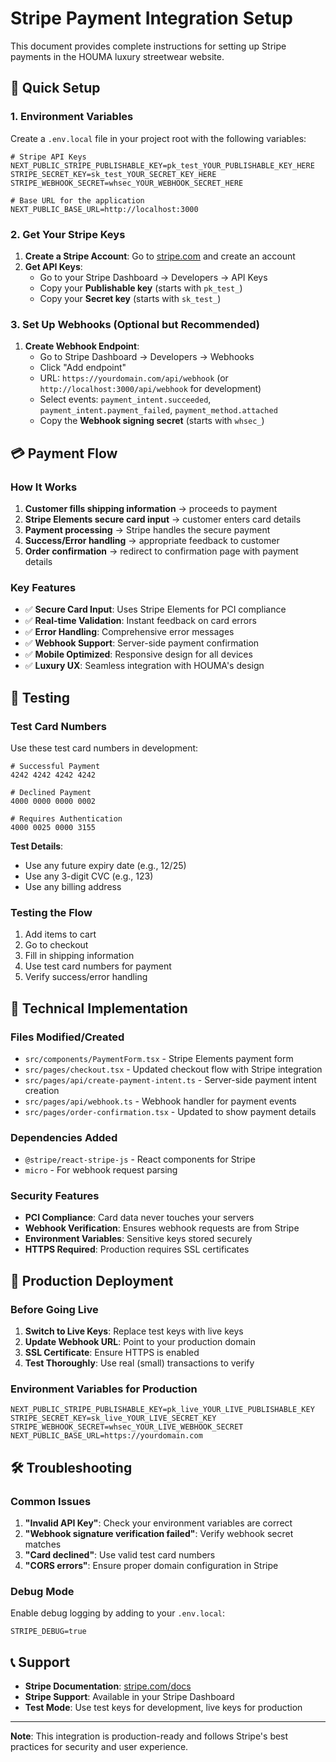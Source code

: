 # Stripe Payment Integration Setup

This document provides complete instructions for setting up Stripe payments in the HOUMA luxury streetwear website.

## 🚀 Quick Setup

### 1. Environment Variables

Create a `.env.local` file in your project root with the following variables:

```env
# Stripe API Keys
NEXT_PUBLIC_STRIPE_PUBLISHABLE_KEY=pk_test_YOUR_PUBLISHABLE_KEY_HERE
STRIPE_SECRET_KEY=sk_test_YOUR_SECRET_KEY_HERE
STRIPE_WEBHOOK_SECRET=whsec_YOUR_WEBHOOK_SECRET_HERE

# Base URL for the application
NEXT_PUBLIC_BASE_URL=http://localhost:3000
```

### 2. Get Your Stripe Keys

1. **Create a Stripe Account**: Go to [stripe.com](https://stripe.com) and create an account
2. **Get API Keys**: 
   - Go to your Stripe Dashboard → Developers → API Keys
   - Copy your **Publishable key** (starts with `pk_test_`)
   - Copy your **Secret key** (starts with `sk_test_`)

### 3. Set Up Webhooks (Optional but Recommended)

1. **Create Webhook Endpoint**:
   - Go to Stripe Dashboard → Developers → Webhooks
   - Click "Add endpoint"
   - URL: `https://yourdomain.com/api/webhook` (or `http://localhost:3000/api/webhook` for development)
   - Select events: `payment_intent.succeeded`, `payment_intent.payment_failed`, `payment_method.attached`
   - Copy the **Webhook signing secret** (starts with `whsec_`)

## 💳 Payment Flow

### How It Works

1. **Customer fills shipping information** → proceeds to payment
2. **Stripe Elements secure card input** → customer enters card details
3. **Payment processing** → Stripe handles the secure payment
4. **Success/Error handling** → appropriate feedback to customer
5. **Order confirmation** → redirect to confirmation page with payment details

### Key Features

- ✅ **Secure Card Input**: Uses Stripe Elements for PCI compliance
- ✅ **Real-time Validation**: Instant feedback on card errors
- ✅ **Error Handling**: Comprehensive error messages
- ✅ **Webhook Support**: Server-side payment confirmation
- ✅ **Mobile Optimized**: Responsive design for all devices
- ✅ **Luxury UX**: Seamless integration with HOUMA's design

## 🧪 Testing

### Test Card Numbers

Use these test card numbers in development:

```
# Successful Payment
4242 4242 4242 4242

# Declined Payment
4000 0000 0000 0002

# Requires Authentication
4000 0025 0000 3155
```

**Test Details**:
- Use any future expiry date (e.g., 12/25)
- Use any 3-digit CVC (e.g., 123)
- Use any billing address

### Testing the Flow

1. Add items to cart
2. Go to checkout
3. Fill in shipping information
4. Use test card numbers for payment
5. Verify success/error handling

## 🔧 Technical Implementation

### Files Modified/Created

- `src/components/PaymentForm.tsx` - Stripe Elements payment form
- `src/pages/checkout.tsx` - Updated checkout flow with Stripe integration
- `src/pages/api/create-payment-intent.ts` - Server-side payment intent creation
- `src/pages/api/webhook.ts` - Webhook handler for payment events
- `src/pages/order-confirmation.tsx` - Updated to show payment details

### Dependencies Added

- `@stripe/react-stripe-js` - React components for Stripe
- `micro` - For webhook request parsing

### Security Features

- **PCI Compliance**: Card data never touches your servers
- **Webhook Verification**: Ensures webhook requests are from Stripe
- **Environment Variables**: Sensitive keys stored securely
- **HTTPS Required**: Production requires SSL certificates

## 🚀 Production Deployment

### Before Going Live

1. **Switch to Live Keys**: Replace test keys with live keys
2. **Update Webhook URL**: Point to your production domain
3. **SSL Certificate**: Ensure HTTPS is enabled
4. **Test Thoroughly**: Use real (small) transactions to verify

### Environment Variables for Production

```env
NEXT_PUBLIC_STRIPE_PUBLISHABLE_KEY=pk_live_YOUR_LIVE_PUBLISHABLE_KEY
STRIPE_SECRET_KEY=sk_live_YOUR_LIVE_SECRET_KEY
STRIPE_WEBHOOK_SECRET=whsec_YOUR_LIVE_WEBHOOK_SECRET
NEXT_PUBLIC_BASE_URL=https://yourdomain.com
```

## 🛠️ Troubleshooting

### Common Issues

1. **"Invalid API Key"**: Check your environment variables are correct
2. **"Webhook signature verification failed"**: Verify webhook secret matches
3. **"Card declined"**: Use valid test card numbers
4. **"CORS errors"**: Ensure proper domain configuration in Stripe

### Debug Mode

Enable debug logging by adding to your `.env.local`:

```env
STRIPE_DEBUG=true
```

## 📞 Support

- **Stripe Documentation**: [stripe.com/docs](https://stripe.com/docs)
- **Stripe Support**: Available in your Stripe Dashboard
- **Test Mode**: Use test keys for development, live keys for production

---

**Note**: This integration is production-ready and follows Stripe's best practices for security and user experience.
